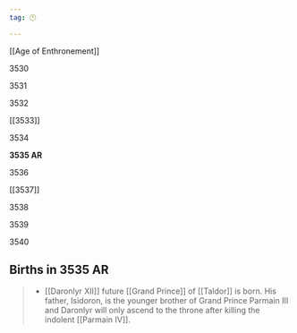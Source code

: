```yaml
---
tag: 🕛

---
```

[[Age of Enthronement]]


3530

3531

3532

[[3533]]

3534

**3535 AR**

3536

[[3537]]

3538

3539

3540



## Births in 3535 AR

>  - [[Daronlyr XII]] future [[Grand Prince]] of [[Taldor]] is born. His father, Isidoron, is the younger brother of Grand Prince Parmain III and Daronlyr will only ascend to the throne after killing the indolent [[Parmain IV]].






